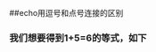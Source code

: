 ##echo用逗号和点号连接的区别

### 我们想要得到1+5=6的等式，如下

<?php

echo '1+5=' . 5+1; //输出为2

echo '1+5=' . 5＋1; //输出为1＋5=6 

通过结果可以看出，只有用逗号才是我们要的结果，为什么？

在PHP中先连接字符串再进行计算，按照从左向右的方向进行，在进行计算时会进行强制类型转换，将字符串转换成数字，如果开头是数字就转换，如果不是就返回0，所以在点号连接符中最终结果是1+1=2。当用逗号时，在手册中，逗号是多参数，将echo当成函数用，因此echo会对每个参数先进行计算，最后再连接输出